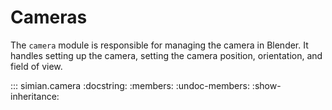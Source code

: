 # Cameras

The `camera` module is responsible for managing the camera in Blender. It handles setting up the camera, setting the camera position, orientation, and field of view.

::: simian.camera
    :docstring:
    :members:
    :undoc-members:
    :show-inheritance: